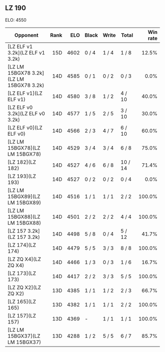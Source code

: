 ## LZ 190 ##

ELO: 4550

Opponent | Rank | ELO | Black | Write | Total | Win rate
---------|-----:|----:|-------|-------|-------|-------:
[LZ ELF v1 3.2k](LZ ELF v1 3.2k) | 15D | 4602 | 0 / 4 | 1 / 4 | 1 / 8 | 12.5%
[LZ LM 15BGX78 3.2k](LZ LM 15BGX78 3.2k) | 14D | 4585 | 0 / 1 | 0 / 2 | 0 / 3 | 0.0%
[LZ ELF v1](LZ ELF v1) | 14D | 4580 | 3 / 8 | 1 / 2 | 4 / 10 | 40.0%
[LZ ELF v0 3.2k](LZ ELF v0 3.2k) | 14D | 4577 | 1 / 5 | 2 / 5 | 3 / 10 | 30.0%
[LZ ELF v0](LZ ELF v0) | 14D | 4566 | 2 / 3 | 4 / 7 | 6 / 10 | 60.0%
[LZ LM 15BGX78](LZ LM 15BGX78) | 14D | 4529 | 3 / 4 | 3 / 4 | 6 / 8 | 75.0%
[LZ 182](LZ 182) | 14D | 4527 | 4 / 6 | 6 / 8 | 10 / 14 | 71.4%
[LZ 193](LZ 193) | 14D | 4527 | 0 / 2 | 0 / 2 | 0 / 4 | 0.0%
[LZ LM 15BGX89](LZ LM 15BGX89) | 14D | 4516 | 1 / 1 | 1 / 1 | 2 / 2 | 100.0%
[LZ LM 15BGX88](LZ LM 15BGX88) | 14D | 4501 | 2 / 2 | 2 / 2 | 4 / 4 | 100.0%
[LZ 157 3.2k](LZ 157 3.2k) | 14D | 4498 | 5 / 8 | 0 / 4 | 5 / 12 | 41.7%
[LZ 174](LZ 174) | 14D | 4479 | 5 / 5 | 3 / 3 | 8 / 8 | 100.0%
[LZ ZQ X4](LZ ZQ X4) | 14D | 4466 | 1 / 3 | 0 / 3 | 1 / 6 | 16.7%
[LZ 173](LZ 173) | 14D | 4417 | 2 / 2 | 3 / 3 | 5 / 5 | 100.0%
[LZ ZQ X2](LZ ZQ X2) | 13D | 4385 | 1 / 1 | 1 / 2 | 2 / 3 | 66.7%
[LZ 165](LZ 165) | 13D | 4382 | 1 / 1 | 1 / 1 | 2 / 2 | 100.0%
[LZ 157](LZ 157) | 13D | 4369 | - | 1 / 1 | 1 / 1 | 100.0%
[LZ LM 15BGX37](LZ LM 15BGX37) | 13D | 4288 | 1 / 2 | 5 / 5 | 6 / 7 | 85.7%
